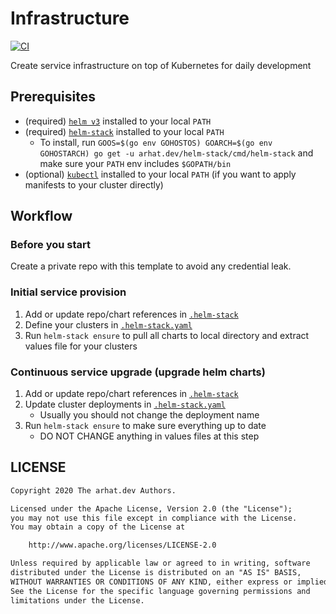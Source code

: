 # Infrastructure

[![CI](https://github.com/arhat-dev/infrastructure/workflows/CI/badge.svg)](https://github.com/arhat-dev/infrastructure/actions?query=workflow%3ACI)

Create service infrastructure on top of Kubernetes for daily development

## Prerequisites

- (required) [`helm v3`](https://github.com/helm/helm) installed to your local `PATH`
- (required) [`helm-stack`](https://github.com/arhat-dev/helm-stack) installed to your local `PATH`
  - To install, run `GOOS=$(go env GOHOSTOS) GOARCH=$(go env GOHOSTARCH) go get -u arhat.dev/helm-stack/cmd/helm-stack` and make sure your `PATH` env includes `$GOPATH/bin`
- (optional) [`kubectl`](https://github.com/kubernetes/kubernetes/releases) installed to your local `PATH` (if you want to apply manifests to your cluster directly)

## Workflow

### Before you start

Create a private repo with this template to avoid any credential leak.

### Initial service provision

1. Add or update repo/chart references in [`.helm-stack`](./.helm-stack)
2. Define your clusters in [`.helm-stack.yaml`](./.helm-stack.yaml)
3. Run `helm-stack ensure` to pull all charts to local directory and extract values file for your clusters

### Continuous service upgrade (upgrade helm charts)

1. Add or update repo/chart references in [`.helm-stack`](./.helm-stack)
2. Update cluster deployments in [`.helm-stack.yaml`](./.helm-stack.yaml)
   - Usually you should not change the deployment name
3. Run `helm-stack ensure` to make sure everything up to date
   - DO NOT CHANGE anything in values files at this step

## LICENSE

```txt
Copyright 2020 The arhat.dev Authors.

Licensed under the Apache License, Version 2.0 (the "License");
you may not use this file except in compliance with the License.
You may obtain a copy of the License at

    http://www.apache.org/licenses/LICENSE-2.0

Unless required by applicable law or agreed to in writing, software
distributed under the License is distributed on an "AS IS" BASIS,
WITHOUT WARRANTIES OR CONDITIONS OF ANY KIND, either express or implied.
See the License for the specific language governing permissions and
limitations under the License.
```
